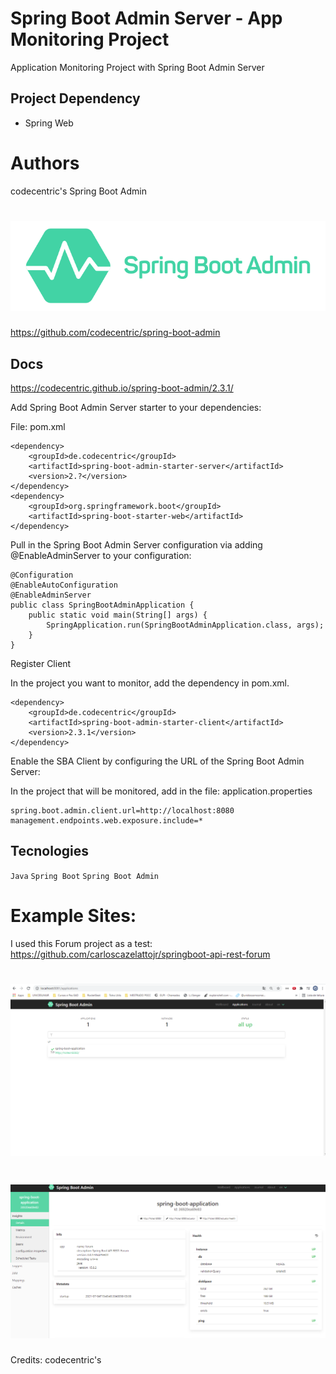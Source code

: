 # Spring Boot Admin Server - App Monitoring Project

Application Monitoring Project with Spring Boot Admin Server


## Project Dependency

- Spring Web


# Authors

codecentric's Spring Boot Admin


<h1 align="center">
    <img alt="codecentric" title="codecentric" src="https://github.com/codecentric/spring-boot-admin/blob/master/images/logo-spring-boot-admin.png"  /><br>
</h1>


https://github.com/codecentric/spring-boot-admin

## Docs

https://codecentric.github.io/spring-boot-admin/2.3.1/


Add Spring Boot Admin Server starter to your dependencies:

File: pom.xml

```
<dependency>
    <groupId>de.codecentric</groupId>
    <artifactId>spring-boot-admin-starter-server</artifactId>
    <version>2.?</version>
</dependency>
<dependency>
    <groupId>org.springframework.boot</groupId>
    <artifactId>spring-boot-starter-web</artifactId>
</dependency>

```

Pull in the Spring Boot Admin Server configuration via adding @EnableAdminServer to your configuration:

```
@Configuration
@EnableAutoConfiguration
@EnableAdminServer
public class SpringBootAdminApplication {
    public static void main(String[] args) {
        SpringApplication.run(SpringBootAdminApplication.class, args);
    }
}

```


Register Client

In the project you want to monitor, add the dependency in pom.xml.

```
<dependency>
    <groupId>de.codecentric</groupId>
    <artifactId>spring-boot-admin-starter-client</artifactId>
    <version>2.3.1</version>
</dependency>
```

Enable the SBA Client by configuring the URL of the Spring Boot Admin Server:

In the project that will be monitored, add in the file: application.properties 

```
spring.boot.admin.client.url=http://localhost:8080  
management.endpoints.web.exposure.include=*  
```



## Tecnologies

`Java` `Spring Boot` `Spring Boot Admin` 
 



# Example Sites:


I used this Forum project as a test: https://github.com/carloscazelattojr/springboot-api-rest-forum

<h1 align="center">
    <img alt="forum" title="forum" src="https://github.com/carloscazelattojr/springboot-admin-server-monitoring/blob/main/img/monitor.PNG"  /><br>
</h1>


<h1 align="center">
    <img alt="forum" title="forum" src="https://github.com/carloscazelattojr/springboot-admin-server-monitoring/blob/main/img/monitor2.PNG"  /><br>
</h1>


 
 
 
 Credits: codecentric's
